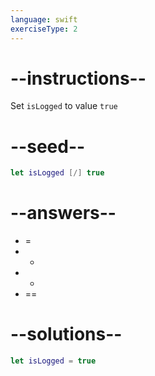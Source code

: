 ```yaml
---
language: swift
exerciseType: 2
---
```


# --instructions--

Set `isLogged` to value `true`

# --seed--

```swift
let isLogged [/] true
```

# --answers--

- =
- +
- -
- ==

# --solutions--

```swift
let isLogged = true
```

